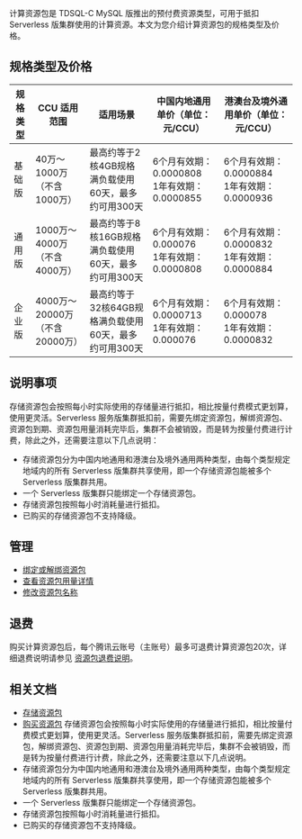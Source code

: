 ﻿计算资源包是 TDSQL-C MySQL 版推出的预付费资源类型，可用于抵扣 Serverless 版集群使用的计算资源。本文为您介绍计算资源包的规格类型及价格。
## 规格类型及价格
|规格类型|CCU 适用范围|适用场景|中国内地通用单价（单位：元/CCU）|港澳台及境外通用单价（单位：元/CCU）|
| ---- | ---- |---|---|---|
| 基础版|40万～1000万（不含1000万）| 最高约等于2核4GB规格满负载使用60天，最多约可用300天 | 6个月有效期：0.0000808<br>1年有效期：0.0000855  | 6个月有效期：0.0000884<br>1年有效期：0.0000936  | 
| 通用版 |1000万～4000万（不含4000万）|最高约等于8核16GB规格满负载使用60天，最多约可用300天|6个月有效期：0.000076<br>1年有效期：0.0000808 | 6个月有效期：0.0000832<br>1年有效期：0.0000884 | 
| 企业版 | 4000万～20000万（不含20000万）| 最高约等于32核64GB规格满负载使用60天，最多约可用300天 |6个月有效期：0.0000713<br>1年有效期：0.000076 | 6个月有效期：0.000078<br>1年有效期：0.0000832 |

## 说明事项
存储资源包会按照每小时实际使用的存储量进行抵扣，相比按量付费模式更划算，使用更灵活。Serverless 服务版集群抵扣前，需要先绑定资源包，解绑资源包、资源包到期、资源包用量消耗完毕后，集群不会被销毁，而是转为按量付费进行计费，除此之外，还需要注意以下几点说明：
- 存储资源包分为中国内地通用和港澳台及境外通用两种类型，由每个类型规定地域内的所有 Serverless 版集群共享使用，即一个存储资源包能被多个 Serverless 版集群共用。
- 一个 Serverless 版集群只能绑定一个存储资源包。
- 存储资源包按照每小时消耗量进行抵扣。
- 已购买的存储资源包不支持降级。

## 管理
- [绑定或解绑资源包](https://cloud.tencent.com/document/product/1003/92592)
- [查看资源包用量详情](https://cloud.tencent.com/document/product/1003/92593)
- [修改资源包名称](https://cloud.tencent.com/document/product/1003/92594)

## 退费
购买计算资源包后，每个腾讯云账号（主账号）最多可退费计算资源包20次，详细退费说明请参见 [资源包退费说明](https://cloud.tencent.com/document/product/1003/92595)。

## 相关文档
- [存储资源包](https://cloud.tencent.com/document/product/1003/92590)
- [购买资源包](https://cloud.tencent.com/document/product/1003/92591)
存储资源包会按照每小时实际使用的存储量进行抵扣，相比按量付费模式更划算，使用更灵活。Serverless 服务版集群抵扣前，需要先绑定资源包，解绑资源包、资源包到期、资源包用量消耗完毕后，集群不会被销毁，而是转为按量付费进行计费，除此之外，还需要注意以下几点说明。
- 存储资源包分为中国内地通用和港澳台及境外通用两种类型，由每个类型规定地域内的所有 Serverless 版集群共享使用，即一个存储资源包能被多个 Serverless 版集群共用。
- 一个 Serverless 版集群只能绑定一个存储资源包。
- 存储资源包按照每小时消耗量进行抵扣。
- 已购买的存储资源包不支持降级。
